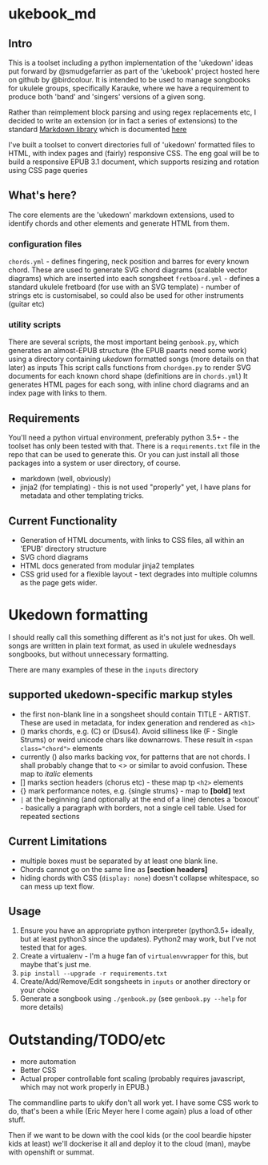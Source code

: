 # ukebook_md

## Intro
This is a toolset including a python implementation of the 'ukedown' ideas put forward by @smudgefarrier as part of the 'ukebook' project hosted here on github by @birdcolour.
It is intended to be used to manage songbooks for ukulele groups, specifically Karauke, where we have a requirement to produce both 'band' and 'singers' versions of a given song.

Rather than reimplement block parsing and using regex replacements etc, I decided to write an extension
(or in fact a series of extensions) to the standard [Markdown library](https://github.com/waylan/Python-Markdown/tree/master/markdown)
which is documented [here](https://pythonhosted.org/Markdown/extensions/api.html)

I've built a toolset to convert directories full of 'ukedown' formatted files to HTML, with index pages and (fairly) responsive CSS. The eng goal will be to build a responsive EPUB 3.1 document, which supports resizing and rotation using CSS page queries

## What's here?
The core elements are the 'ukedown' markdown extensions, used to identify chords and other elements and generate HTML from them.

### configuration files
  `chords.yml` - defines fingering, neck position and barres for every known chord. These are used to generate SVG chord diagrams (scalable vector diagrams) which are inserted into each songsheet
  `fretboard.yml` - defines a standard ukulele fretboard (for use with an SVG template) - number of strings etc is customisabel, so could also be used for other instruments (guitar etc)

### utility scripts
There are several scripts, the most important being
`genbook.py`, which generates an almost-EPUB structure (the EPUB paarts need some work) using a directory containing *ukedown* formatted songs (more details on that later) as inputs
This script calls functions from `chordgen.py` to render SVG documents for each known chord shape (definitions are in  `chords.yml`)
It generates HTML pages for each song, with inline chord diagrams and an index page with links to them.


## Requirements
You'll need a python virtual environment, preferably python 3.5+ - the toolset has only been tested with that. There is a `requirements.txt` file in the repo that can be used to generate this. Or you can just install all those packages into a system or user directory, of course.

  * markdown (well, obviously)
  * jinja2 (for templating) - this is not used "properly" yet, I have plans for metadata and other templating tricks.

## Current Functionality
  * Generation of HTML documents, with links to CSS files, all within an 'EPUB' directory structure
  * SVG chord diagrams
  * HTML docs generated from modular jinja2 templates
  * CSS grid used for a flexible layout - text degrades into multiple columns as the page gets wider.


# Ukedown formatting
I should really call this something different as it's not just for ukes. Oh well.
songs are written in plain text format, as used in ukulele wednesdays songbooks, but without unnecessary formatting.

There are many examples of these in the `inputs` directory

## supported ukedown-specific markup styles

  * the first non-blank line in a songsheet should contain TITLE - ARTIST. These are used in metadata, for index generation and rendered as `<h1>`
  * () marks chords, e.g. (C) or (Dsus4). Avoid silliness like (F - Single Strums) or weird unicode chars like downarrows. These result in `<span class="chord">` elements
  * currently () also marks backing vox, for patterns that are not chords. I shall probably change that to <> or similar to avoid confusion. These map to *italic* elements
  * [] marks section headers (chorus etc) - these map tp `<h2>` elements
  * {} mark performance notes, e.g. {single strums} - map to **[bold]** text
  * `|` at the beginning (and optionally at the end of a line) denotes a 'boxout' - basically a paragraph with borders, not a single cell table. Used for repeated sections

## Current Limitations
  * multiple boxes must be separated by at least one blank line.
  * Chords cannot go on the same line as **[section headers]**
  * hiding chords with CSS (`display: none`) doesn't collapse whitespace, so can mess up text flow.

## Usage

  1. Ensure you have an appropriate python interpreter (python3.5+ ideally, but at least python3 since the updates). Python2 may work, but I've not tested that for ages.
  1. Create a virtualenv - I'm a huge fan of `virtualenvwrapper` for this, but maybe that's just me.
  1. `pip install --upgrade -r requirements.txt`
  1. Create/Add/Remove/Edit songsheets in `inputs` or another directory or your choice
  1. Generate a songbook using `./genbook.py` (see `genbook.py --help` for more details)


# Outstanding/TODO/etc
  * more automation
  * Better CSS
  * Actual proper controllable font scaling (probably requires javascript, which may not work properly in EPUB.)



The commandline parts to ukify don't all work yet. I have some CSS work to do, that's been a while (Eric Meyer here I come again) plus a load of other stuff.

Then if we want to be down with the cool kids (or the cool beardie hipster kids at least) we'll dockerise it all and deploy it to the cloud (man), maybe with openshift or summat.


